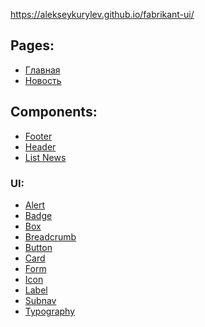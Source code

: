 https://alekseykurylev.github.io/fabrikant-ui/

## Pages:

- [Главная][home]
- [Новость][news]

## Components:

- [Footer][footer]
- [Header][header]
- [List News][list-news]

### UI:

- [Alert][alert]
- [Badge][badge]
- [Box][box]
- [Breadcrumb][breadcrumb]
- [Button][button]
- [Card][card]
- [Form][form]
- [Icon][icon]
- [Label][label]
- [Subnav][subnav]
- [Typography][typography]

[home]: /src/page/home.html
[news]: /src/page/news.html
[header]: /src/components/header/header.html
[footer]: /src/components/footer/footer.html
[list-news]: /src/components/list-news/list-news.html
[button]: /src/components/ui/button/button.html
[form]: /src/components/ui/form/form.html
[alert]: /src/components/ui/alert/alert.html
[typography]: /src/components/ui/typography/typography.html
[breadcrumb]: /src/components/ui/breadcrumb/breadcrumb.html
[label]: /src/components/ui/label/label.html
[card]: /src/components/ui/card/card.html
[badge]: /src/components/ui/badge/badge.html
[subnav]: /src/components/ui/subnav/subnav.html
[icon]: /src/components/ui/icon/icon.html
[box]: /src/components/ui/box/box.html

<!-- Fabrikant UI Kit build on [UIkit][uikit]. -->

[uikit]: https://getuikit.com/
